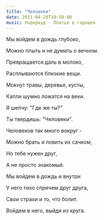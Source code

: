 ```yaml
---
title: "Человеки"
date: 2011-04-20T10:50:00
music: Ундервуд - Платье в горошек
---
```


Мы войдем в дождь глубоко,

Можно плыть и не думать о вечном.

Превращается даль в молоко,

Расплываются близкие вещи.



Мокнут травы, деревья, кусты,

Капли шумно ложатся на веки.

Я шепчу: "Где же ты?"

Ты твердишь: "Человеки".



Человеков так много вокруг -

Можно брать и ловить их сачком,

Но тебе нужен друг,

А не просто знакомый.



Мы войдем в дождь и внутри

У него тихо спрячем друг друга,

Свои страхи и то, что болит.

Войдем в него, выйдя из круга.
